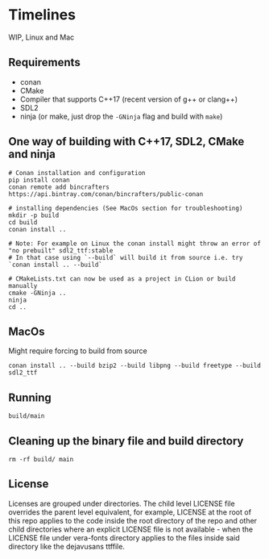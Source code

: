 Timelines
=========

WIP, Linux and Mac

Requirements
------------

* conan
* CMake
* Compiler that supports C++17 (recent version of g++ or clang++)
* SDL2
* ninja (or make, just drop the `-GNinja` flag and build with `make`)

One way of building with C++17, SDL2, CMake and ninja
-----------------------------------------------------

    # Conan installation and configuration
    pip install conan
    conan remote add bincrafters https://api.bintray.com/conan/bincrafters/public-conan
    
    # installing dependencies (See MacOs section for troubleshooting)
    mkdir -p build
    cd build
    conan install ..
    
    # Note: For example on Linux the conan install might throw an error of "no prebuilt" sdl2_ttf:stable
    # In that case using `--build` will build it from source i.e. try `conan install .. --build`
    
    # CMakeLists.txt can now be used as a project in CLion or build manually
    cmake -GNinja ..
    ninja
    cd ..
    
MacOs
-----

Might require forcing to build from source

    conan install .. --build bzip2 --build libpng --build freetype --build sdl2_ttf

Running
-------

    build/main

Cleaning up the binary file and build directory
-----------------------------------------------

    rm -rf build/ main

License
-----------------------------------------------

Licenses are grouped under directories. The child level LICENSE file overrides the parent level equivalent, for example, LICENSE at the root of this repo applies to the code inside the root directory of the repo and other child directories where an explicit LICENSE file is not available - when the LICENSE file under vera-fonts directory applies to the files inside said directory like the dejavusans ttffile.

